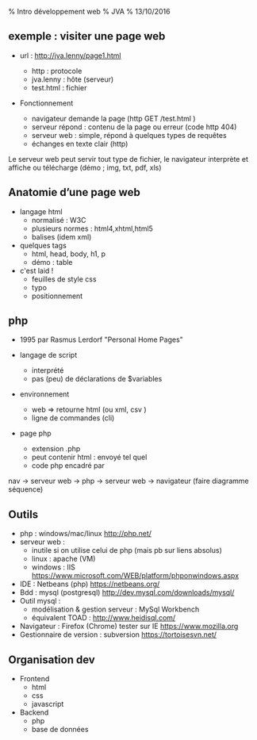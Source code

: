 % Intro développement web
% JVA
% 13/10/2016


## exemple : visiter une page web

- url : http://jva.lenny/page1.html
	- http : protocole
	- jva.lenny : hôte (serveur)
	- test.html : fichier

- Fonctionnement
	+ navigateur demande la page (http GET /test.html )
	+ serveur répond : contenu de la page ou erreur (code http 404)
	+ serveur web : simple, répond à quelques types de requêtes
	+ échanges en texte clair (http)

Le serveur web peut servir tout type de fichier, le navigateur interprète et affiche ou télécharge (démo ; img, txt, pdf, xls)


## Anatomie d’une page web

- langage html 
	- normalisé : W3C
	- plusieurs normes : html4,xhtml,html5
	- balises (idem xml)
- quelques tags 
	- html, head, body, h1, p 
	- démo : table
- c'est laid !
	- feuilles de style css
	- typo
	- positionnement

## php 

- 1995 par Rasmus Lerdorf "Personal Home Pages"
- langage de script 
	- interprété
	- pas (peu) de déclarations de $variables
- environnement
	- web => retourne html (ou xml, csv )	
	- ligne de commandes (cli)

- page php
	- extension .php
	- peut contenir html : envoyé tel quel
	- code php encadré par <?php ?>

nav -> serveur web -> php -> serveur web -> navigateur (faire diagramme séquence)









## Outils
- php : windows/mac/linux http://php.net/ 
- serveur web :
	- inutile si on utilise celui de php (mais pb sur liens absolus)
	- linux : apache (VM)
	- windows : IIS https://www.microsoft.com/WEB/platform/phponwindows.aspx 
- IDE : Netbeans (php) https://netbeans.org/ 
- Bdd : mysql (postgresql)  http://dev.mysql.com/downloads/mysql/ 
- Outil mysql : 
	- modélisation & gestion serveur : MySql Workbench
	- équivalent TOAD : http://www.heidisql.com/ 
- Navigateur : Firefox (Chrome) tester sur IE https://www.mozilla.org
- Gestionnaire de version : subversion https://tortoisesvn.net/ 

## Organisation dev
- Frontend
	- html
	- css 
	- javascript
- Backend
	- php
	- base de données



